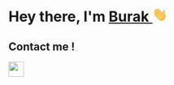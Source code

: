 <h1>Hey there, I'm <a  href="#">Burak </a> <img  src="https://raw.githubusercontent.com/ABSphreak/ABSphreak/master/gifs/Hi.gif" width="30px"></h1>

<h2>Contact me !</h2>
<a href="https://www.linkedin.com/in/burakcan-burcak-9b8894231/">
  <img src="https://www.google.com/imgres?imgurl=https%3A%2F%2Flookaside.fbsbx.com%2Flookaside%2Fcrawler%2Fmedia%2F%3Fmedia_id%3D100066898541553&tbnid=GotDugixBUlVyM&vet=12ahUKEwiW9ZbqsYKFAxXw_AIHHTYQCeoQMygUegUIARCdAQ..i&imgrefurl=https%3A%2F%2Fwww.facebook.com%2FLinkedInFR%2F&docid=2L5MtM5LCH9TPM&w=1024&h=1024&q=logo%20linkedin&ved=2ahUKEwiW9ZbqsYKFAxXw_AIHHTYQCeoQMygUegUIARCdAQ" width="30px" height="30px">
</a>
